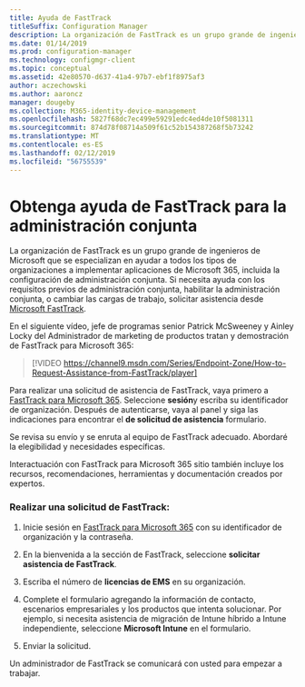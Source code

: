```yaml
---
title: Ayuda de FastTrack
titleSuffix: Configuration Manager
description: La organización de FastTrack es un grupo grande de ingenieros de Microsoft que se especializan en ayudar a todos los tipos de organizaciones a implementar Microsoft 365
ms.date: 01/14/2019
ms.prod: configuration-manager
ms.technology: configmgr-client
ms.topic: conceptual
ms.assetid: 42e80570-d637-41a4-97b7-ebf1f8975af3
author: aczechowski
ms.author: aaroncz
manager: dougeby
ms.collection: M365-identity-device-management
ms.openlocfilehash: 5827f68dc7ec499e59291edc4ed4de10f5081311
ms.sourcegitcommit: 874d78f08714a509f61c52b154387268f5b73242
ms.translationtype: MT
ms.contentlocale: es-ES
ms.lasthandoff: 02/12/2019
ms.locfileid: "56755539"
---
```

# <a name="get-help-from-fasttrack-for-co-management"></a>Obtenga ayuda de FastTrack para la administración conjunta

La organización de FastTrack es un grupo grande de ingenieros de Microsoft que se especializan en ayudar a todos los tipos de organizaciones a implementar aplicaciones de Microsoft 365, incluida la configuración de administración conjunta. Si necesita ayuda con los requisitos previos de administración conjunta, habilitar la administración conjunta, o cambiar las cargas de trabajo, solicitar asistencia desde [Microsoft FastTrack](https://Microsoft.com/FastTrack/). 

En el siguiente vídeo, jefe de programas senior Patrick McSweeney y Ainley Locky del Administrador de marketing de productos tratan y demostración de FastTrack para Microsoft 365:

> [!VIDEO https://channel9.msdn.com/Series/Endpoint-Zone/How-to-Request-Assistance-from-FastTrack/player]

Para realizar una solicitud de asistencia de FastTrack, vaya primero a [FastTrack para Microsoft 365](https://fasttrack.microsoft.com/microsoft365/capabilities?view=security). Seleccione **sesión**y escriba su identificador de organización. Después de autenticarse, vaya al panel y siga las indicaciones para encontrar el **de solicitud de asistencia** formulario.

Se revisa su envío y se enruta al equipo de FastTrack adecuado. Abordaré la elegibilidad y necesidades específicas. 

Interactuación con FastTrack para Microsoft 365 sitio también incluye los recursos, recomendaciones, herramientas y documentación creados por expertos.


### <a name="make-a-fasttrack-request"></a>Realizar una solicitud de FastTrack:

1. Inicie sesión en [FastTrack para Microsoft 365](https://fasttrack.microsoft.com/microsoft365/capabilities?view=security) con su identificador de organización y la contraseña.  

2. En la bienvenida a la sección de FastTrack, seleccione **solicitar asistencia de FastTrack**.  

3. Escriba el número de **licencias de EMS** en su organización.  

4. Complete el formulario agregando la información de contacto, escenarios empresariales y los productos que intenta solucionar. Por ejemplo, si necesita asistencia de migración de Intune híbrido a Intune independiente, seleccione **Microsoft Intune** en el formulario.  

5. Enviar la solicitud. 

Un administrador de FastTrack se comunicará con usted para empezar a trabajar.
